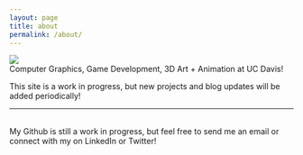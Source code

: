```yaml
---
layout: page
title: about
permalink: /about/
---
```


<img class="col one right" src="/img/prof_pic.jpg">

<br/>
Computer Graphics, Game Development, 3D Art + Animation at UC Davis! 

This site is a work in progress, but new projects and blog updates will be added periodically!
<br/>
<hr/>
<br/>
<span class="contacticon center">
	<a href="mailto:jwhopkins@ucdavis.edu"><i class="fa fa-envelope-square"></i></a>
	<a href="https://github.com/jwhop" target="_blank"><i class="fa fa-github-square"></i></a>
	<a href="https://www.linkedin.com/in/jwhopkin" target="_blank"><i class="fa fa-linkedin-square"></i></a>
	<a href="https://twitter.com/jwhopkin" target="_blank"><i class="fa fa-twitter-square"></i></a>
</span>

<div class="col three caption">
	My Github is still a work in progress, but feel free to send me an email or connect with my on LinkedIn or Twitter!
</div>

